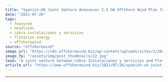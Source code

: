 ```yaml
---
title: "Spanish-UK Joint Venture Announces 2.5 GW Offshore Wind Plan for Ireland"
date: "2021-07-26"
tags: 
  - featured
  - headlines
  - cobra instalaciones y servicios
  - flotation energy
  - offshorewind
source: "offshorewind"
image_url: "https://cdn.offshorewind.biz/wp-content/uploads/sites/2/2020/06/25085646/Cobra-Strikes-Kincardine-Green-Financing-Deal.jpg"
image_fp: "/assets/img/post_thumbnails/22.jpg"
lead: "A joint venture between Cobra Instalaciones y Servicios and Flotation Energy has revealed its"
article_url: "https://www.offshorewind.biz/2021/07/26/spanish-uk-joint-venture-announces-2-5-gw-offshore-wind-plan-for-ireland/"
---
```


---
